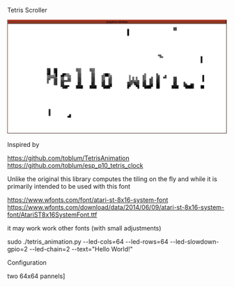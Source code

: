 Tetris Scroller


![Screenshot](screenshot.png)

Inspired by

https://github.com/toblum/TetrisAnimation
https://github.com/toblum/esp_p10_tetris_clock

Unlike the original this library computes the tiling on the fly and while 
it is primarily intended to be used with this font

https://www.wfonts.com/font/atari-st-8x16-system-font
https://www.wfonts.com/download/data/2014/06/09/atari-st-8x16-system-font/AtariST8x16SystemFont.ttf


it may work work other fonts (with small adjustments)



sudo ./tetris_animation.py  --led-cols=64  --led-rows=64  --led-slowdown-gpio=2  --led-chain=2 --text="Hello World!"


Configuration

two 64x64 pannels]


